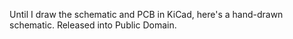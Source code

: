 Until I draw the schematic and PCB in KiCad, here's a hand-drawn schematic. Released into Public Domain.
